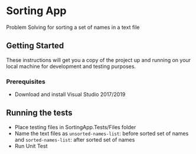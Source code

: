 # Sorting App

Problem Solving for sorting a set of names in a text file 

## Getting Started

These instructions will get you a copy of the project up and running on your local machine for development and testing purposes.

### Prerequisites
- Download and install Visual Studio 2017/2019

## Running the tests

- Place testing files in SortingApp.Tests/Files folder 
- Name the text files as ```unsorted-names-list```: before sorted set of names and  ```sorted-names-list```: after sorted set of names
- Run Unit Test 
